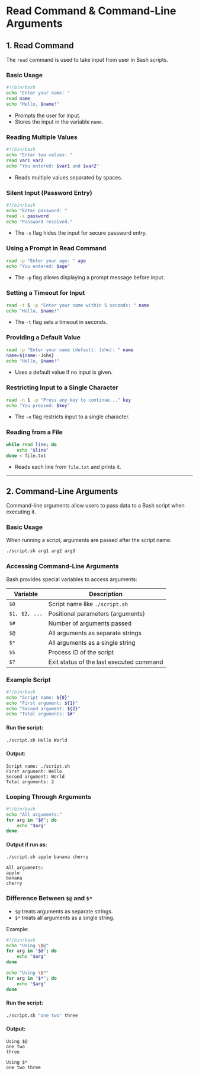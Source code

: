 # Read Command & Command-Line Arguments

## 1. Read Command

The `read` command is used to take input from user in Bash scripts.

### **Basic Usage**
```bash
#!/bin/bash
echo "Enter your name: "
read name
echo "Hello, $name!"
```
- Prompts the user for input.
- Stores the input in the variable `name`.

### **Reading Multiple Values**
```bash
#!/bin/bash
echo "Enter two values: "
read var1 var2
echo "You entered: $var1 and $var2"
```
- Reads multiple values separated by spaces.

### **Silent Input (Password Entry)**
```bash
#!/bin/bash
echo "Enter password: "
read -s password
echo "Password received."
```
- The `-s` flag hides the input for secure password entry.

### **Using a Prompt in Read Command**
```bash
read -p "Enter your age: " age
echo "You entered: $age"
```
- The `-p` flag allows displaying a prompt message before input.

### **Setting a Timeout for Input**
```bash
read -t 5 -p "Enter your name within 5 seconds: " name
echo "Hello, $name!"
```
- The `-t` flag sets a timeout in seconds.

### **Providing a Default Value**
```bash
read -p "Enter your name (default: John): " name
name=${name:-John}
echo "Hello, $name!"
```
- Uses a default value if no input is given.

### **Restricting Input to a Single Character**
```bash
read -n 1 -p "Press any key to continue..." key
echo "You pressed: $key"
```
- The `-n` flag restricts input to a single character.

### **Reading from a File**
```bash
while read line; do
    echo "$line"
done < file.txt
```
- Reads each line from `file.txt` and prints it.


---


## 2. Command-Line Arguments

Command-line arguments allow users to pass data to a Bash script when executing it.

### **Basic Usage**
When running a script, arguments are passed after the script name:
```bash
./script.sh arg1 arg2 arg3
```

### **Accessing Command-Line Arguments**
Bash provides special variables to access arguments:

| Variable | Description |
|----------|-------------|
| `$0` | Script name like `./script.sh` |
| `$1, $2, ...` | Positional parameters (arguments) |
| `$#` | Number of arguments passed |
| `$@` | All arguments as separate strings |
| `$*` | All arguments as a single string |
| `$$` | Process ID of the script |
| `$?` | Exit status of the last executed command |

### **Example Script**
```bash
#!/bin/bash
echo "Script name: ${0}"
echo "First argument: ${1}"
echo "Second argument: ${2}"
echo "Total arguments: $#"
```
#### **Run the script:**
```bash
./script.sh Hello World
```
#### **Output:**
```
Script name: ./script.sh
First argument: Hello
Second argument: World
Total arguments: 2
```

### **Looping Through Arguments**
```bash
#!/bin/bash
echo "All arguments:"
for arg in "$@"; do
    echo "$arg"
done
```
#### **Output if run as:**
```bash
./script.sh apple banana cherry
```
```
All arguments:
apple
banana
cherry
```

### **Difference Between `$@` and `$*`**
- `$@` treats arguments as separate strings.
- `$*` treats all arguments as a single string.

Example:
```bash
#!/bin/bash
echo "Using \$@"
for arg in "$@"; do
    echo "$arg"
done

echo "Using \$*"
for arg in "$*"; do
    echo "$arg"
done
```
#### **Run the script:**
```bash
./script.sh "one two" three
```
#### **Output:**
```
Using $@
one two
three

Using $*
one two three
```




